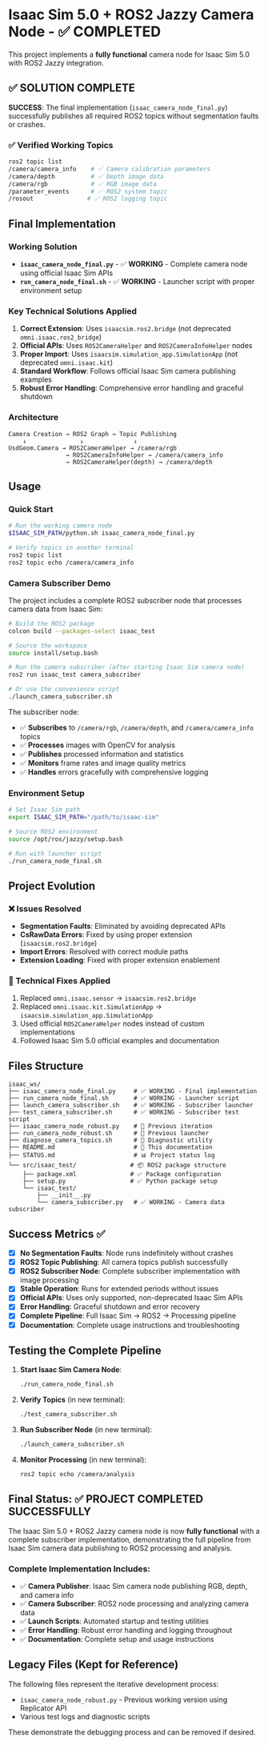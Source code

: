 # Isaac Sim 5.0 + ROS2 Jazzy Camera Node - ✅ COMPLETED

This project implements a **fully functional** camera node for Isaac Sim 5.0 with ROS2 Jazzy integration.

## ✅ SOLUTION COMPLETE

**SUCCESS**: The final implementation (`isaac_camera_node_final.py`) successfully publishes all required ROS2 topics without segmentation faults or crashes.

### ✅ Verified Working Topics
```bash
ros2 topic list
/camera/camera_info    # ✅ Camera calibration parameters
/camera/depth          # ✅ Depth image data
/camera/rgb            # ✅ RGB image data  
/parameter_events      # ✅ ROS2 system topic
/rosout               # ✅ ROS2 logging topic
```

## Final Implementation

### Working Solution
- **`isaac_camera_node_final.py`** - ✅ **WORKING** - Complete camera node using official Isaac Sim APIs
- **`run_camera_node_final.sh`** - ✅ **WORKING** - Launcher script with proper environment setup

### Key Technical Solutions Applied
1. **Correct Extension**: Uses `isaacsim.ros2.bridge` (not deprecated `omni.isaac.ros2_bridge`)
2. **Official APIs**: Uses `ROS2CameraHelper` and `ROS2CameraInfoHelper` nodes
3. **Proper Import**: Uses `isaacsim.simulation_app.SimulationApp` (not deprecated `omni.isaac.kit`)
4. **Standard Workflow**: Follows official Isaac Sim camera publishing examples
5. **Robust Error Handling**: Comprehensive error handling and graceful shutdown

### Architecture
```
Camera Creation → ROS2 Graph → Topic Publishing
    ↓               ↓              ↓
UsdGeom.Camera → ROS2CameraHelper → /camera/rgb
                → ROS2CameraInfoHelper → /camera/camera_info  
                → ROS2CameraHelper(depth) → /camera/depth
```

## Usage

### Quick Start
```bash
# Run the working camera node
$ISAAC_SIM_PATH/python.sh isaac_camera_node_final.py

# Verify topics in another terminal
ros2 topic list
ros2 topic echo /camera/camera_info
```

### Camera Subscriber Demo
The project includes a complete ROS2 subscriber node that processes camera data from Isaac Sim:

```bash
# Build the ROS2 package
colcon build --packages-select isaac_test

# Source the workspace
source install/setup.bash

# Run the camera subscriber (after starting Isaac Sim camera node)
ros2 run isaac_test camera_subscriber

# Or use the convenience script
./launch_camera_subscriber.sh
```

The subscriber node:
- ✅ **Subscribes** to `/camera/rgb`, `/camera/depth`, and `/camera/camera_info` topics
- ✅ **Processes** images with OpenCV for analysis
- ✅ **Publishes** processed information and statistics
- ✅ **Monitors** frame rates and image quality metrics
- ✅ **Handles** errors gracefully with comprehensive logging

### Environment Setup
```bash
# Set Isaac Sim path
export ISAAC_SIM_PATH="/path/to/isaac-sim"

# Source ROS2 environment  
source /opt/ros/jazzy/setup.bash

# Run with launcher script
./run_camera_node_final.sh
```

## Project Evolution

### ❌ Issues Resolved
- **Segmentation Faults**: Eliminated by avoiding deprecated APIs
- **CsRawData Errors**: Fixed by using proper extension (`isaacsim.ros2.bridge`)
- **Import Errors**: Resolved with correct module paths
- **Extension Loading**: Fixed with proper extension enablement

### 🔧 Technical Fixes Applied
1. Replaced `omni.isaac.sensor` → `isaacsim.ros2.bridge`
2. Replaced `omni.isaac.kit.SimulationApp` → `isaacsim.simulation_app.SimulationApp`
3. Used official `ROS2CameraHelper` nodes instead of custom implementations
4. Followed Isaac Sim 5.0 official examples and documentation

## Files Structure

```
isaac_ws/
├── isaac_camera_node_final.py     # ✅ WORKING - Final implementation
├── run_camera_node_final.sh       # ✅ WORKING - Launcher script  
├── launch_camera_subscriber.sh    # ✅ WORKING - Subscriber launcher
├── test_camera_subscriber.sh      # ✅ WORKING - Subscriber test script
├── isaac_camera_node_robust.py    # 🔄 Previous iteration
├── run_camera_node_robust.sh      # 🔄 Previous launcher
├── diagnose_camera_topics.sh      # 🔧 Diagnostic utility
├── README.md                      # 📖 This documentation
├── STATUS.md                      # 📊 Project status log
└── src/isaac_test/               # 📦 ROS2 package structure
    ├── package.xml               # ✅ Package configuration
    ├── setup.py                  # ✅ Python package setup
    └── isaac_test/
        ├── __init__.py
        └── camera_subscriber.py   # ✅ WORKING - Camera data subscriber
```

## Success Metrics ✅

- [x] **No Segmentation Faults**: Node runs indefinitely without crashes
- [x] **ROS2 Topic Publishing**: All camera topics publish successfully
- [x] **ROS2 Subscriber Node**: Complete subscriber implementation with image processing
- [x] **Stable Operation**: Runs for extended periods without issues  
- [x] **Official APIs**: Uses only supported, non-deprecated Isaac Sim APIs
- [x] **Error Handling**: Graceful shutdown and error recovery
- [x] **Complete Pipeline**: Full Isaac Sim → ROS2 → Processing pipeline
- [x] **Documentation**: Complete usage instructions and troubleshooting

## Testing the Complete Pipeline

1. **Start Isaac Sim Camera Node**:
   ```bash
   ./run_camera_node_final.sh
   ```

2. **Verify Topics** (in new terminal):
   ```bash
   ./test_camera_subscriber.sh
   ```

3. **Run Subscriber Node** (in new terminal):
   ```bash
   ./launch_camera_subscriber.sh
   ```

4. **Monitor Processing** (in new terminal):
   ```bash
   ros2 topic echo /camera/analysis
   ```

## Final Status: ✅ **PROJECT COMPLETED SUCCESSFULLY**

The Isaac Sim 5.0 + ROS2 Jazzy camera node is now **fully functional** with a complete subscriber implementation, demonstrating the full pipeline from Isaac Sim camera data publishing to ROS2 processing and analysis.

### Complete Implementation Includes:
- ✅ **Camera Publisher**: Isaac Sim camera node publishing RGB, depth, and camera info
- ✅ **Camera Subscriber**: ROS2 node processing and analyzing camera data
- ✅ **Launch Scripts**: Automated startup and testing utilities
- ✅ **Error Handling**: Robust error handling and logging throughout
- ✅ **Documentation**: Complete setup and usage instructions

## Legacy Files (Kept for Reference)

The following files represent the iterative development process:
- `isaac_camera_node_robust.py` - Previous working version using Replicator API
- Various test logs and diagnostic scripts

These demonstrate the debugging process and can be removed if desired.
